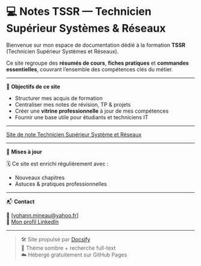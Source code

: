 # 💻 Notes TSSR — Technicien Supérieur Systèmes & Réseaux

Bienvenue sur mon espace de documentation dédié à la formation **TSSR** (Technicien Supérieur Systèmes et Réseaux).

Ce site regroupe des **résumés de cours**, **fiches pratiques** et **commandes essentielles**, couvrant l’ensemble des compétences clés du métier.

---

🎯 **Objectifs de ce site**

- Structurer mes acquis de formation
- Centraliser mes notes de révision, TP & projets
- Créer une **vitrine professionnelle** à jour de mes compétences
- Fournir une base utile pour étudiants et techniciens IT

---

[Site de note Technicien Supérieur Système et Réseaux](https://yowan-gh.github.io/TSSR/#/)

---


🔄 **Mises à jour**

🗓️ Ce site est enrichi régulièrement avec :
- Nouveaux chapitres
- Astuces & pratiques professionnelles
---

📬 **Contact**

📧 [yohann.mineau@yahoo.fr]  
💼 [Mon profil LinkedIn](https://www.linkedin.com/in/ymn/)

---

> 🛠️ Site propulsé par [Docsify](https://docsify.js.org)  
> 🎨 Thème sombre + recherche full-text  
> ☁️ Hébergé gratuitement sur GitHub Pages
